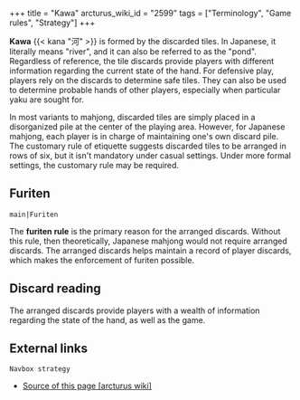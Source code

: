+++
title = "Kawa"
arcturus_wiki_id = "2599"
tags = ["Terminology", "Game rules", "Strategy"]
+++

**Kawa** {{< kana "河" >}} is formed by the discarded tiles. In Japanese, it literally means "river", and it can also be referred to as the "pond". Regardless of reference, the tile discards provide players with different information regarding the current state of the hand. For defensive play, players rely on the discards to determine safe tiles. They can also be used to determine probable hands of other players, especially when particular yaku are sought for.

In most variants to mahjong, discarded tiles are simply placed in a disorganized pile at the center of the playing area. However, for Japanese mahjong, each player is in charge of maintaining one's own discard pile. The customary rule of etiquette suggests discarded tiles to be arranged in rows of six, but it isn't mandatory under casual settings. Under more formal settings, the customary rule may be required.

## Furiten

```main|Furiten```

The **furiten rule** is the primary reason for the arranged discards. Without this rule, then theoretically, Japanese mahjong would not require arranged discards. The arranged discards helps maintain a record of player discards, which makes the enforcement of furiten possible.

## Discard reading

The arranged discards provide players with a wealth of information regarding the state of the hand, as well as the game.

## External links

```Navbox strategy```
- [Source of this page [arcturus wiki]](http://arcturus.su/wiki/Kawa)